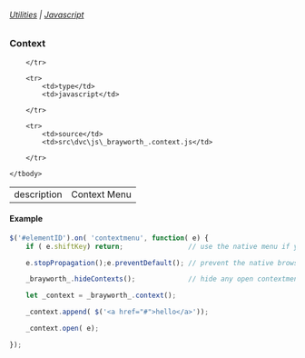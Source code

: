 ###### [Utilities](/docs/utilities) | [Javascript](/docs/utilities_javascript)

### Context
<table class="table">
    <tbody>
        <tr>
            <td>description</td>
            <td>Context Menu</td>

        </tr>

        <tr>
            <td>type</td>
            <td>javascript</td>

        </tr>

        <tr>
            <td>source</td>
            <td>src\dvc\js\_brayworth_.context.js</td>

        </tr>

    </tbody>

</table>

#### Example

```javascript
$('#elementID').on( 'contextmenu', function( e) {
    if ( e.shiftKey) return;                // use the native menu if you hold shiftKey down

    e.stopPropagation();e.preventDefault(); // prevent the native browser contextmenu

    _brayworth_.hideContexts();             // hide any open contextmenus

    let _context = _brayworth_.context();

    _context.append( $('<a href="#">hello</a>'));

    _context.open( e);

});
```
